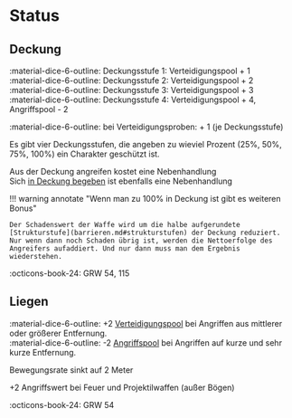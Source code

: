 # Status

## Deckung

:material-dice-6-outline: Deckungsstufe 1: Verteidigungspool + 1  
:material-dice-6-outline: Deckungsstufe 2: Verteidigungspool + 2  
:material-dice-6-outline: Deckungsstufe 3: Verteidigungspool + 3  
:material-dice-6-outline: Deckungsstufe 4: Verteidigungspool + 4, Angriffspool - 2

:material-dice-6-outline: bei Verteidigungsproben: + 1 (je Deckungsstufe)

Es gibt vier Deckungsstufen, die angeben zu wieviel Prozent (25%, 50%, 75%, 100%) ein Charakter geschützt ist.

Aus der Deckung angreifen kostet eine Nebenhandlung  
Sich [in Deckung begeben](handlungen.md#in-deckung-gehen-i) ist ebenfalls eine Nebenhandlung 

!!! warning annotate "Wenn man zu 100% in Deckung ist gibt es weiteren Bonus"

    Der Schadenswert der Waffe wird um die halbe aufgerundete [Strukturstufe](barrieren.md#strukturstufen) der Deckung reduziert.  
    Nur wenn dann noch Schaden übrig ist, werden die Nettoerfolge des Angreifers aufaddiert. Und nur dann muss man dem Ergebnis wiederstehen.

:octicons-book-24: GRW 54, 115

## Liegen

:material-dice-6-outline: +2 [Verteidigungspool](kampf.md#wurfeln) bei Angriffen aus mittlerer oder größerer Entfernung.  
:material-dice-6-outline: -2 [Angriffspool](kampf.md#wurfeln) bei Angriffen auf kurze und sehr kurze Entfernung.

Bewegungsrate sinkt auf 2 Meter

+2 Angriffswert bei Feuer und Projektilwaffen (außer Bögen)

:octicons-book-24: GRW 54